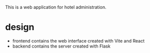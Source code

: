 This is a web application for hotel administration.

# design
- frontend contains the web interface created with Vite and React
- backend contains the server created with Flask